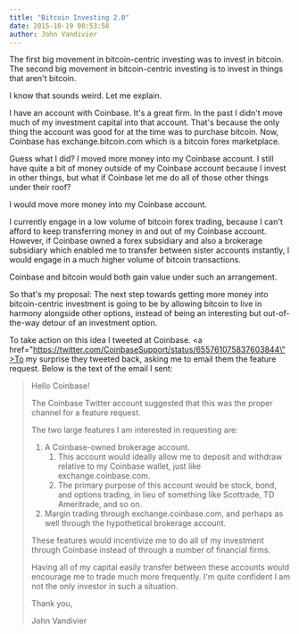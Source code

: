 ```yaml
---
title: "Bitcoin Investing 2.0"
date: 2015-10-19 00:53:58
author: John Vandivier
---
```




The first big movement in bitcoin-centric investing was to invest in bitcoin. The second big movement in bitcoin-centric investing is to invest in things that aren't bitcoin.

I know that sounds weird. Let me explain.

I have an account with Coinbase. It's a great firm. In the past I didn't move much of my investment capital into that account. That's because the only thing the account was good for at the time was to purchase bitcoin. Now, Coinbase has exchange.bitcoin.com which is a bitcoin forex marketplace.

Guess what I did? I moved more money into my Coinbase account. I still have quite a bit of money outside of my Coinbase account because I invest in other things, but what if Coinbase let me do all of those other things under their roof?

I would move more money into my Coinbase account.

I currently engage in a low volume of bitcoin forex trading, because I can't afford to keep transferring money in and out of my Coinbase account. However, if Coinbase owned a forex subsidiary and also a brokerage subsidiary which enabled me to transfer between sister accounts instantly, I would engage in a much higher volume of bitcoin transactions.

Coinbase and bitcoin would both gain value under such an arrangement.

So that's my proposal: The next step towards getting more money into bitcoin-centric investment is going to be by allowing bitcoin to live in harmony alongside other options, instead of being an interesting but out-of-the-way detour of an investment option.

To take action on this idea I tweeted at Coinbase. <a href=\"https://twitter.com/CoinbaseSupport/status/655761075837603844\">To my surprise they tweeted back</a>, asking me to email them the feature request. Below is the text of the email I sent:
<blockquote>
<p id=\"yui_3_16_0_1_1445214836086_2511\">Hello Coinbase!</p>
<p id=\"yui_3_16_0_1_1445214836086_2556\" dir=\"ltr\" data-setdir=\"false\">The Coinbase Twitter account suggested that this was the proper channel for a feature request.</p>
<p id=\"yui_3_16_0_1_1445214836086_2558\" dir=\"ltr\" data-setdir=\"false\">The two large features I am interested in requesting are:</p>

<ol id=\"yui_3_16_0_1_1445214836086_2639\">
	<li id=\"yui_3_16_0_1_1445214836086_2638\">A Coinbase-owned brokerage account.
<ol id=\"yui_3_16_0_1_1445214836086_2739\" dir=\"ltr\" data-setdir=\"false\">
	<li id=\"yui_3_16_0_1_1445214836086_2638\">This account would ideally allow me to deposit and withdraw relative to my Coinbase wallet, just like exchange.coinbase.com.</li>
	<li id=\"yui_3_16_0_1_1445214836086_2638\">The primary purpose of this account would be stock, bond, and options trading, in lieu of something like Scottrade, TD Ameritrade, and so on.</li>
</ol>
</li>
	<li id=\"yui_3_16_0_1_1445214836086_2638\">Margin trading through exchange.coinbase.com, and perhaps as well through the hypothetical brokerage account.</li>
</ol>
<p id=\"yui_3_16_0_1_1445214836086_2576\" dir=\"ltr\" data-setdir=\"false\">These features would incentivize me to do all of my investment through Coinbase instead of through a number of financial firms.</p>
<p id=\"yui_3_16_0_1_1445214836086_2779\" dir=\"ltr\" data-setdir=\"false\">Having all of my capital easily transfer between these accounts would encourage me to trade much more frequently. I'm quite confident I am not the only investor in such a situation.</p>
<p id=\"yui_3_16_0_1_1445214836086_2669\" dir=\"ltr\" data-setdir=\"false\">Thank you,</p>
<p id=\"yui_3_16_0_1_1445214836086_2670\" dir=\"ltr\" data-setdir=\"false\">John Vandivier</p>
</blockquote>